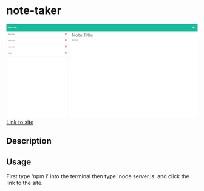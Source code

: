 # note-taker
![Visuals](./Note-Taker.png)
[Link to site]()

## Description

## Usage 
First type 'npm i' into the terminal then type 'node server.js' and click the link to the site.